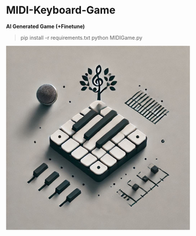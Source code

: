 # MIDI-Keyboard-Game
**AI Generated Game (+Finetune)**
> pip install -r requirements.txt
> python MIDIGame.py


![](Logo.png)
